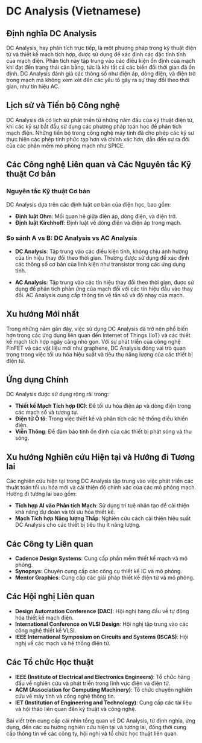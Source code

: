 # DC Analysis (Vietnamese)

## Định nghĩa DC Analysis

DC Analysis, hay phân tích trực tiếp, là một phương pháp trong kỹ thuật điện tử và thiết kế mạch tích hợp, được sử dụng để xác định các đặc tính tĩnh của mạch điện. Phân tích này tập trung vào các điều kiện ổn định của mạch khi đạt đến trạng thái cân bằng, tức là khi tất cả các biến đổi thời gian đã ổn định. DC Analysis đánh giá các thông số như điện áp, dòng điện, và điện trở trong mạch mà không xem xét đến các yếu tố gây ra sự thay đổi theo thời gian, như tín hiệu AC.

## Lịch sử và Tiến bộ Công nghệ

DC Analysis đã có lịch sử phát triển từ những năm đầu của kỹ thuật điện tử, khi các kỹ sư bắt đầu sử dụng các phương pháp toán học để phân tích mạch điện. Những tiến bộ trong công nghệ máy tính đã cho phép các kỹ sư thực hiện các phép tính phức tạp hơn và chính xác hơn, dẫn đến sự ra đời của các phần mềm mô phỏng mạch như SPICE.

## Các Công nghệ Liên quan và Các Nguyên tắc Kỹ thuật Cơ bản

### Nguyên tắc Kỹ thuật Cơ bản

DC Analysis dựa trên các định luật cơ bản của điện học, bao gồm:
- **Định luật Ohm**: Mối quan hệ giữa điện áp, dòng điện, và điện trở.
- **Định luật Kirchhoff**: Định luật về dòng điện và điện áp trong mạch.

### So sánh A vs B: DC Analysis vs AC Analysis

- **DC Analysis**: Tập trung vào các điều kiện tĩnh, không chịu ảnh hưởng của tín hiệu thay đổi theo thời gian. Thường được sử dụng để xác định các thông số cơ bản của linh kiện như transistor trong các ứng dụng tĩnh.
  
- **AC Analysis**: Tập trung vào các tín hiệu thay đổi theo thời gian, được sử dụng để phân tích phản ứng của mạch đối với các tín hiệu đầu vào thay đổi. AC Analysis cung cấp thông tin về tần số và độ nhạy của mạch.

## Xu hướng Mới nhất

Trong những năm gần đây, việc sử dụng DC Analysis đã trở nên phổ biến hơn trong các ứng dụng liên quan đến Internet of Things (IoT) và các thiết kế mạch tích hợp ngày càng nhỏ gọn. Với sự phát triển của công nghệ FinFET và các vật liệu mới như graphene, DC Analysis đóng vai trò quan trọng trong việc tối ưu hóa hiệu suất và tiêu thụ năng lượng của các thiết bị điện tử.

## Ứng dụng Chính

DC Analysis được sử dụng rộng rãi trong:
- **Thiết kế Mạch Tích hợp (IC)**: Để tối ưu hóa điện áp và dòng điện trong các mạch số và tương tự.
- **Điện tử Ô tô**: Trong việc thiết kế và phân tích các hệ thống điều khiển điện.
- **Viễn Thông**: Để đảm bảo tính ổn định của các thiết bị phát sóng và thu sóng.

## Xu hướng Nghiên cứu Hiện tại và Hướng đi Tương lai

Các nghiên cứu hiện tại trong DC Analysis tập trung vào việc phát triển các thuật toán tối ưu hóa mới và cải thiện độ chính xác của các mô phỏng mạch. Hướng đi tương lai bao gồm:
- **Tích hợp AI vào Phân tích Mạch**: Sử dụng trí tuệ nhân tạo để cải thiện khả năng dự đoán và tối ưu hóa thiết kế.
- **Mạch Tích hợp Năng lượng Thấp**: Nghiên cứu cách cải thiện hiệu suất DC Analysis cho các thiết bị tiêu thụ ít năng lượng.

## Các Công ty Liên quan

- **Cadence Design Systems**: Cung cấp phần mềm thiết kế mạch và mô phỏng.
- **Synopsys**: Chuyên cung cấp các công cụ thiết kế IC và mô phỏng.
- **Mentor Graphics**: Cung cấp các giải pháp thiết kế điện tử và mô phỏng.

## Các Hội nghị Liên quan

- **Design Automation Conference (DAC)**: Hội nghị hàng đầu về tự động hóa thiết kế mạch điện.
- **International Conference on VLSI Design**: Hội nghị tập trung vào các công nghệ thiết kế VLSI.
- **IEEE International Symposium on Circuits and Systems (ISCAS)**: Hội nghị về các mạch và hệ thống điện tử.

## Các Tổ chức Học thuật

- **IEEE (Institute of Electrical and Electronics Engineers)**: Tổ chức hàng đầu về nghiên cứu và phát triển trong lĩnh vực điện và điện tử.
- **ACM (Association for Computing Machinery)**: Tổ chức chuyên nghiên cứu về máy tính và công nghệ thông tin.
- **IET (Institution of Engineering and Technology)**: Cung cấp các tài liệu và hội thảo liên quan đến kỹ thuật và công nghệ.

Bài viết trên cung cấp cái nhìn tổng quan về DC Analysis, từ định nghĩa, ứng dụng, đến các xu hướng nghiên cứu hiện tại và tương lai, đồng thời cung cấp thông tin về các công ty, hội nghị và tổ chức học thuật liên quan.